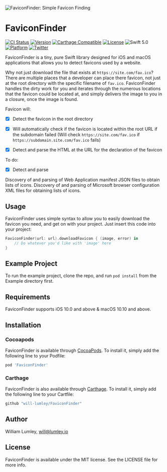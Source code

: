 ![FaviconFinder: Simple Favicon Finding](https://raw.githubusercontent.com/will-lumley/FaviconFinder/master/FaviconFinder.png)

# FaviconFinder

[![CI Status](https://img.shields.io/travis/will-lumley/FaviconFinder.svg?style=flat)](https://travis-ci.org/will-lumley/FaviconFinder)
[![Version](https://img.shields.io/cocoapods/v/FaviconFinder.svg?style=flat)](https://cocoapods.org/pods/FaviconFinder)
[![Carthage Compatible](https://img.shields.io/badge/Carthage-compatible-4BC51D.svg?style=flat)](https://github.com/Carthage/Carthage)
[![License](https://img.shields.io/cocoapods/l/FaviconFinder.svg?style=flat)](https://cocoapods.org/pods/FaviconFinder)
![Swift 5.0](https://img.shields.io/badge/Swift-5.0-orange.svg)
[![Platform](https://img.shields.io/cocoapods/p/FaviconFinder.svg?style=flat)](https://cocoapods.org/pods/FaviconFinder)
[![Twitter](https://img.shields.io/badge/twitter-@wlumley95-blue.svg?style=flat)](https://twitter.com/wlumley95)

FaviconFinder is a tiny, pure Swift library designed for iOS and macOS applications that allows you to detect favicons used by a website.

Why not just download the file that exists at `https://site.com/fav.ico`? There are multiple places that a developer can place there favicon, not just at the root directory with the specific filename of `fav.ico`. FaviconFinder handles the dirty work for you and iterates through the numerous locations that the favicon could be located at, and simply delivers the image to you in a closure, once the image is found.


Favicon will:
- [x] Detect the favicon in the root directory
- [x] Will automatically check if the favicon is located within the root URL if the subdomain failed (Will check `https://site.com/fav.ico` if `https://subdomain.site.com/fav.ico` fails)
- [x] Detect and parse the HTML at the URL for the declaration of the favicon


To do:
- [x] Detect and parse

Discovery of and parsing of Web Application manifest JSON files to obtain lists of icons.
Discovery of and parsing of Microsoft browser configuration XML files for obtaining lists of icons.

## Usage

FaviconFinder uses simple syntax to allow you to easily download the favicon you need, and get on with your project. Just insert this code into your project:
```swift
FaviconFinder(url: url).downloadFavicon { (image, error) in
    // Do whatever you'd like with 'image' here
}
```


## Example Project

To run the example project, clone the repo, and run `pod install` from the Example directory first.

## Requirements

FaviconFinder supports iOS 10.0 and above & macOS 10.10 and above.

## Installation

### Cocoapods
FaviconFinder is available through [CocoaPods](http://cocoapods.org). To install
it, simply add the following line to your Podfile:

```ruby
pod 'FaviconFinder'
```
### Carthage
FaviconFinder is also available through [Carthage](https://github.com/Carthage/Carthage). To install
it, simply add the following line to your Cartfile:

```ruby
github "will-lumley/FaviconFinder"
```

## Author

William Lumley, will@lumley.io

## License

FaviconFinder is available under the MIT license. See the LICENSE file for more info.
